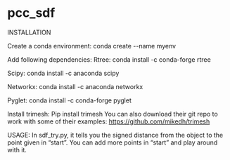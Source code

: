 # pcc_sdf

INSTALLATION

Create a conda environment:
conda create --name myenv

Add following dependencies:
Rtree:
conda install -c conda-forge rtree

Scipy:
conda install -c anaconda scipy

Networkx:
conda install -c anaconda networkx

Pyglet:
conda install -c conda-forge pyglet 

Install trimesh:
Pip install trimesh
You can also download their git repo to work with some of their examples:
https://github.com/mikedh/trimesh

USAGE:
In sdf_try.py, it tells you the signed distance from the object to the point given in “start”.
You can add more points in “start” and play around with it.
